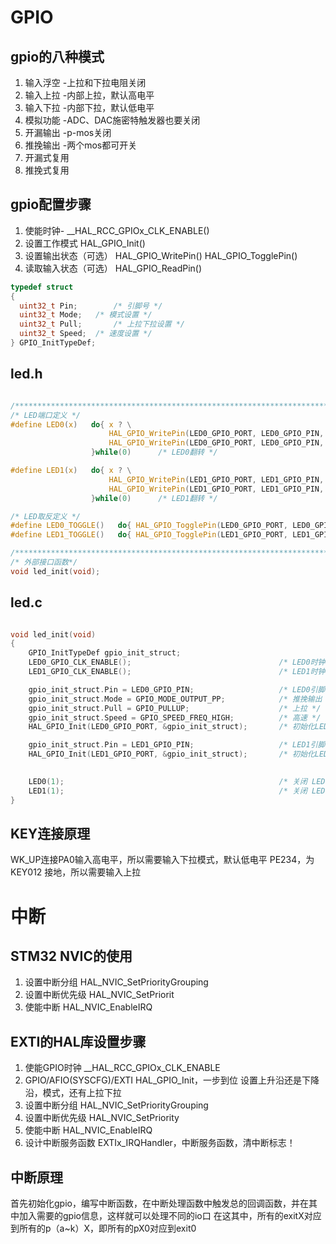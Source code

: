 # GPIO
## gpio的八种模式
1. 输入浮空 -上拉和下拉电阻关闭
2. 输入上拉 -内部上拉，默认高电平
3. 输入下拉 -内部下拉，默认低电平
4. 模拟功能 -ADC、DAC施密特触发器也要关闭
5. 开漏输出 -p-mos关闭
6. 推挽输出 -两个mos都可开关
7. 开漏式复用
8. 推挽式复用

## gpio配置步骤
1. 使能时钟- __HAL_RCC_GPIOx_CLK_ENABLE()
2. 设置工作模式 HAL_GPIO_Init()
3. 设置输出状态（可选） HAL_GPIO_WritePin() HAL_GPIO_TogglePin()
4. 读取输入状态（可选） HAL_GPIO_ReadPin()

```c
typedef struct 
{ 
  uint32_t Pin;        /* 引脚号 */ 
  uint32_t Mode;   /* 模式设置 */ 
  uint32_t Pull;       /* 上拉下拉设置 */ 
  uint32_t Speed;  /* 速度设置 */ 
} GPIO_InitTypeDef;

```
## led.h
```c

/******************************************************************************************/
/* LED端口定义 */
#define LED0(x)   do{ x ? \
                      HAL_GPIO_WritePin(LED0_GPIO_PORT, LED0_GPIO_PIN, GPIO_PIN_SET) : \
                      HAL_GPIO_WritePin(LED0_GPIO_PORT, LED0_GPIO_PIN, GPIO_PIN_RESET); \
                  }while(0)      /* LED0翻转 */

#define LED1(x)   do{ x ? \
                      HAL_GPIO_WritePin(LED1_GPIO_PORT, LED1_GPIO_PIN, GPIO_PIN_SET) : \
                      HAL_GPIO_WritePin(LED1_GPIO_PORT, LED1_GPIO_PIN, GPIO_PIN_RESET); \
                  }while(0)      /* LED1翻转 */

/* LED取反定义 */
#define LED0_TOGGLE()   do{ HAL_GPIO_TogglePin(LED0_GPIO_PORT, LED0_GPIO_PIN); }while(0)        /* 翻转LED0 */
#define LED1_TOGGLE()   do{ HAL_GPIO_TogglePin(LED1_GPIO_PORT, LED1_GPIO_PIN); }while(0)        /* 翻转LED1 */

/******************************************************************************************/
/* 外部接口函数*/
void led_init(void); 

```
## led.c
```c

void led_init(void)
{
    GPIO_InitTypeDef gpio_init_struct;
    LED0_GPIO_CLK_ENABLE();                                 /* LED0时钟使能 */
    LED1_GPIO_CLK_ENABLE();                                 /* LED1时钟使能 */

    gpio_init_struct.Pin = LED0_GPIO_PIN;                   /* LED0引脚 */
    gpio_init_struct.Mode = GPIO_MODE_OUTPUT_PP;            /* 推挽输出 */
    gpio_init_struct.Pull = GPIO_PULLUP;                    /* 上拉 */
    gpio_init_struct.Speed = GPIO_SPEED_FREQ_HIGH;          /* 高速 */
    HAL_GPIO_Init(LED0_GPIO_PORT, &gpio_init_struct);       /* 初始化LED0引脚 */

    gpio_init_struct.Pin = LED1_GPIO_PIN;                   /* LED1引脚 */
    HAL_GPIO_Init(LED1_GPIO_PORT, &gpio_init_struct);       /* 初始化LED1引脚 */
    

    LED0(1);                                                /* 关闭 LED0 */
    LED1(1);                                                /* 关闭 LED1 */
}
```
## KEY连接原理
WK_UP连接PA0输入高电平，所以需要输入下拉模式，默认低电平
PE234，为KEY012 接地，所以需要输入上拉

# 中断
## STM32 NVIC的使用
1. 设置中断分组 HAL_NVIC_SetPriorityGrouping
2. 设置中断优先级 HAL_NVIC_SetPriorit
3. 使能中断 HAL_NVIC_EnableIRQ

## EXTI的HAL库设置步骤
1. 使能GPIO时钟 __HAL_RCC_GPIOx_CLK_ENABLE
2. GPIO/AFIO(SYSCFG)/EXTI HAL_GPIO_Init，一步到位 设置上升沿还是下降沿，模式，还有上拉下拉
3. 设置中断分组 HAL_NVIC_SetPriorityGrouping
4. 设置中断优先级 HAL_NVIC_SetPriority
5. 使能中断 HAL_NVIC_EnableIRQ
6. 设计中断服务函数 EXTIx_IRQHandler，中断服务函数，清中断标志！

## 中断原理
首先初始化gpio，编写中断函数，在中断处理函数中触发总的回调函数，并在其中加入需要的gpio信息，这样就可以处理不同的io口
在这其中，所有的exitX对应到所有的p（a~k）X，即所有的pX0对应到exit0
